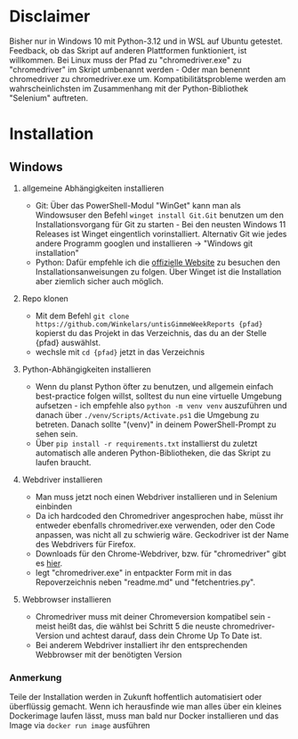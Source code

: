 # Disclaimer
Bisher nur in Windows 10 mit Python-3.12 und in WSL auf Ubuntu getestet.
Feedback, ob das Skript auf anderen Plattformen funktioniert, ist willkommen.
Bei Linux muss der Pfad zu "chromedriver.exe" zu "chromedriver" im Skript umbenannt werden - Oder man benennt chromedriver zu chromedriver.exe um.
Kompatibilitätsprobleme werden am wahrscheinlichsten im Zusammenhang mit der Python-Bibliothek "Selenium" auftreten.

# Installation
## Windows
1. allgemeine Abhängigkeiten installieren 
    - Git: Über das PowerShell-Modul "WinGet" kann man als Windowsuser den Befehl ```winget install Git.Git``` benutzen um den Installationsvorgang für Git zu starten - Bei den neusten Windows 11 Releases ist Winget eingentlich vorinstalliert. Alternativ Git wie jedes andere Programm googlen und installieren -> "Windows git installation"
    - Python: Dafür empfehle ich die [offizielle Website](https://www.python.org/downloads/) zu besuchen den Installationsanweisungen zu folgen. Über Winget ist die Installation aber ziemlich sicher auch möglich.

3. Repo klonen
    - Mit dem Befehl ```git clone https://github.com/Winkelars/untisGimmeWeekReports {pfad}``` kopierst du das Projekt in das Verzeichnis, das du an der Stelle {pfad} auswählst.
    - wechsle mit ```cd {pfad}``` jetzt in das Verzeichnis

4. Python-Abhängigkeiten installieren
    - Wenn du planst Python öfter zu benutzen, und allgemein einfach best-practice folgen willst, solltest du nun eine virtuelle Umgebung aufsetzen - ich empfehle also ```python -m venv venv``` auszuführen und danach über ```./venv/Scripts/Activate.ps1``` die Umgebung zu betreten. Danach sollte "(venv)" in deinem PowerShell-Prompt zu sehen sein.
    - Über ```pip install -r requirements.txt``` installierst du zuletzt automatisch alle anderen Python-Bibliotheken, die das Skript zu laufen braucht.

5. Webdriver installieren
    - Man muss jetzt noch einen Webdriver installieren und in Selenium einbinden
    - Da ich hardcoded den Chromedriver angesprochen habe, müsst ihr entweder ebenfalls chromedriver.exe verwenden, oder den Code anpassen, was nicht all zu schwierig wäre. Geckodriver ist der Name des Webdrivers für Firefox.
    - Downloads für den Chrome-Webdriver, bzw. für "chromedriver" gibt es [hier](https://googlechromelabs.github.io/chrome-for-testing/).
    - legt "chromedriver.exe" in entpackter Form mit in das Repoverzeichnis neben "readme.md" und "fetchentries.py".

6. Webbrowser installieren
    - Chromedriver muss mit deiner Chromeversion kompatibel sein - meist heißt das, die wählst bei Schritt 5 die neuste chromedriver-Version und achtest darauf, dass dein Chrome Up To Date ist.
    - Bei anderem Webdriver installiert ihr den entsprechenden Webbrowser mit der benötigten Version

### Anmerkung
Teile der Installation werden in Zukunft hoffentlich automatisiert oder überflüssig gemacht. Wenn ich herausfinde wie man alles über ein kleines Dockerimage laufen lässt, muss man bald nur Docker installieren und das Image via ```docker run image``` ausführen
